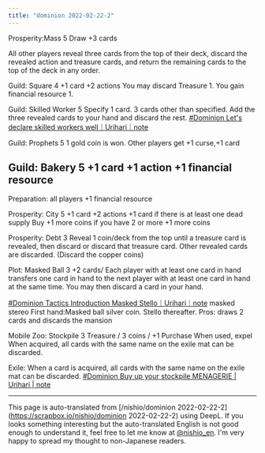 ```yaml
---
title: "dominion 2022-02-22-2"
---
```


Prosperity:Mass 5
Draw +3 cards

All other players reveal three cards from the top of their deck, discard the revealed action and treasure cards, and return the remaining cards to the top of the deck in any order.

Guild: Square 4
+1 card +2 actions
You may discard Treasure 1. You gain financial resource 1.

Guild: Skilled Worker 5
Specify 1 card. 3 cards other than specified.
Add the three revealed cards to your hand and discard the rest.
[#Dominion Let's declare skilled workers well｜Urihari｜note](https://note.com/urihari/n/n8ec186d8be0c)

Guild: Prophets 5
1 gold coin is won. Other players get +1 curse,+1 card

Guild: Bakery 5
+1 card +1 action +1 financial resource
--
Preparation: all players +1 financial resource

Prosperity: City 5
+1 card +2 actions
+1 card if there is at least one dead supply
Buy +1 more coins if you have 2 or more +1 more coins

Prosperity: Debt 3
Reveal 1 coin/deck from the top until a treasure card is revealed, then discard or discard that treasure card. Other revealed cards are discarded.
(Discard the copper coins)

Plot: Masked Ball 3
+2 cards/ Each player with at least one card in hand transfers one card in hand to the next player with at least one card in hand at the same time. You may then discard a card in your hand.

[#Dominion Tactics Introduction Masked Stello｜Urihari｜note](https://note.com/urihari/n/na66d7996eb50)
masked stereo
First hand:Masked ball silver coin. Stello thereafter.
Pros: draws 2 cards and discards the mansion

Mobile Zoo: Stockpile 3
Treasure / 3 coins / +1 Purchase
When used, expel
When acquired, all cards with the same name on the exile mat can be discarded.

Exile: When a card is acquired, all cards with the same name on the exile mat can be discarded.
[#Dominion Buy up your stockpile MENAGERIE | Urihari | note](https://note.com/urihari/n/na799ab97b9d7)


---
This page is auto-translated from [/nishio/dominion 2022-02-22-2](https://scrapbox.io/nishio/dominion 2022-02-22-2) using DeepL. If you looks something interesting but the auto-translated English is not good enough to understand it, feel free to let me know at [@nishio_en](https://twitter.com/nishio_en). I'm very happy to spread my thought to non-Japanese readers.